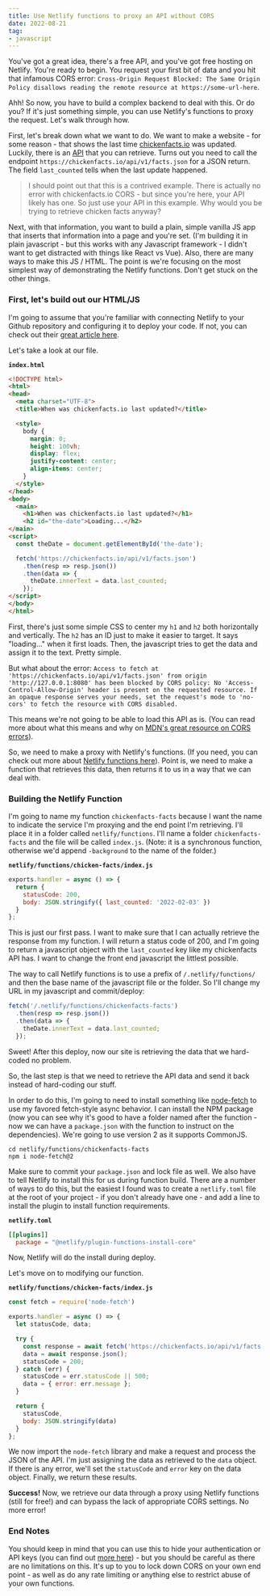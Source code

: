 ```yaml
---
title: Use Netlify functions to proxy an API without CORS
date: 2022-08-21
tag:
- javascript
---
```

You've got a great idea, there's a free API, and you've got free hosting on Netlify. You're ready to begin. You request your first bit of data and you hit that infamous CORS error: `Cross-Origin Request Blocked: The Same Origin Policy disallows
reading the remote resource at https://some-url-here`. 

<!--more-->

Ahh! So now, you have to build a complex backend to deal with this. Or do you? If it's just something simple, you can use Netlify's functions to proxy the request. Let's walk through how.

First, let's break down what we want to do.  We want to make a website - for some reason - that shows the last time [chickenfacts.io](https://chickenfacts.io) was updated.  Luckily, there is an [API](https://github.com/aaronsaray/chickenfacts.io/blob/master/API.md) that you can retrieve.  Turns out you need to call the endpoint `https://chickenfacts.io/api/v1/facts.json` for a JSON return.  The field `last_counted` tells when the last update happened.

> I should point out that this is a contrived example.  There is actually no error with chickenfacts.io CORS - but since you're here, your API likely has one. So just use your API in this example. Why would you be trying to retrieve chicken facts anyway?

Next, with that information, you want to build a plain, simple vanilla JS app that inserts that information into a page and you're set.  (I'm building it in plain javascript - but this works with any Javascript framework - I didn't want to get distracted with things like React vs Vue).  Also, there are many ways to make this JS / HTML. The point is we're focusing on the most simplest way of demonstrating the Netlify functions. Don't get stuck on the other things.

### First, let's build out our HTML/JS

I'm going to assume that you're familiar with connecting Netlify to your Github repository and configuring it to deploy your code.  If not, you can check out their [great article here](https://www.netlify.com/blog/2016/09/29/a-step-by-step-guide-deploying-on-netlify/).

Let's take a look at our file.

**`index.html`**
```html
<!DOCTYPE html>
<html>
<head>
  <meta charset="UTF-8">
  <title>When was chickenfacts.io last updated?</title>

  <style>
    body {
      margin: 0;
      height: 100vh;
      display: flex;
      justify-content: center;
      align-items: center;
    }
  </style>
</head>
<body>
  <main>
    <h1>When was chickenfacts.io last updated?</h1>
    <h2 id="the-date">Loading...</h2>
</main>
<script>
  const theDate = document.getElementById('the-date');

  fetch('https://chickenfacts.io/api/v1/facts.json')
    .then(resp => resp.json())
    .then(data => {
      theDate.innerText = data.last_counted;
    });
</script>
</body>
</html>
```

First, there's just some simple CSS to center my `h1` and `h2` both horizontally and vertically.  The `h2` has an ID just to make it easier to target. It says "loading..." when it first loads.  Then, the javascript tries to get the data and assign it to the text.  Pretty simple.

But what about the error: `Access to fetch at 'https://chickenfacts.io/api/v1/facts.json' from origin 'http://127.0.0.1:8080' has been blocked by CORS policy: No 'Access-Control-Allow-Origin' header is present on the requested resource. If an opaque response serves your needs, set the request's mode to 'no-cors' to fetch the resource with CORS disabled.`

This means we're not going to be able to load this API as is.  (You can read more about what this means and why on [MDN's great resource on CORS errors](https://developer.mozilla.org/en-US/docs/Web/HTTP/CORS/Errors)).

So, we need to make a proxy with Netlify's functions.  (If you need, you can check out more about [Netlify functions here](https://docs.netlify.com/functions/overview/)).  Point is, we need to make a function that retrieves this data, then returns it to us in a way that we can deal with.

### Building the Netlify Function

I'm going to name my function `chickenfacts-facts` because I want the name to indicate the service I'm proxying and the end point I'm retrieving. I'll place it in a folder called `netlify/functions`. I'll name a folder `chickenfacts-facts` and the file will be called `index.js`. (Note: it is a synchronous function, otherwise we'd append `-background` to the name of the folder.)

**`netlify/functions/chicken-facts/index.js`**
```javascript
exports.handler = async () => {
  return {
    statusCode: 200,
    body: JSON.stringify({ last_counted: '2022-02-03' })
  }
};
```

This is just our first pass. I want to make sure that I can actually retrieve the response from my function. I will return a status code of 200, and I'm going to return a javascript object with the `last_counted` key like my chickenfacts API has. I want to change the front end javascript the littlest possible.

The way to call Netlify functions is to use a prefix of `/.netlify/functions/` and then the base name of the javascript file or the folder.  So I'll change my URL in my javascript and commit/deploy:

```javascript
fetch('/.netlify/functions/chickenfacts-facts')
  .then(resp => resp.json())
  .then(data => {
    theDate.innerText = data.last_counted;
  });
```

Sweet! After this deploy, now our site is retrieving the data that we hard-coded no problem.

So, the last step is that we need to retrieve the API data and send it back instead of hard-coding our stuff.

In order to do this, I'm going to need to install something like [node-fetch](https://www.npmjs.com/package/node-fetch) to use my favored fetch-style async behavior.  I can install the NPM package (now you can see why it's good to have a folder named after the function - now we can have a `package.json` with the function to instruct on the dependencies). We're going to use version 2 as it supports CommonJS.

```
cd netlify/functions/chickenfacts-facts
npm i node-fetch@2
```

Make sure to commit your `package.json` and lock file as well.  We also have to tell Netlify to install this for us during function build.  There are a number of ways to do this, but the easiest I found was to create a `netlify.toml` file at the root of your project - if you don't already have one - and add a line to install the plugin to install function requirements.

**`netlify.toml`**
```toml
[[plugins]]
  package = "@netlify/plugin-functions-install-core"
```

Now, Netlify will do the install during deploy.

Let's move on to modifying our function.

**`netlify/functions/chicken-facts/index.js`**
```javascript
const fetch = require('node-fetch')

exports.handler = async () => {
  let statusCode, data;

  try {
    const response = await fetch('https://chickenfacts.io/api/v1/facts.json');
    data = await response.json();
    statusCode = 200;
  } catch (err) {
    statusCode = err.statusCode || 500;
    data = { error: err.message };
  }

  return {
    statusCode,
    body: JSON.stringify(data)
  }
};
```

We now import the `node-fetch` library and make a request and process the JSON of the API.  I'm just assigning the data as retrieved to the `data` object.  If there is any error, we'll set the `statusCode` and `error` key on the data object.  Finally, we return these results.

**Success!** Now, we retrieve our data through a proxy using Netlify functions (still for free!) and can bypass the lack of appropriate CORS settings. No more error!

### End Notes

You should keep in mind that you can use this to hide your authentication or API keys (you can find out [more here](https://docs.netlify.com/functions/build-with-javascript/)) - but you should be careful as there are no limitations on this. It's up to you to lock down CORS on your own end point - as well as do any rate limiting or anything else to restrict abuse of your own functions.
